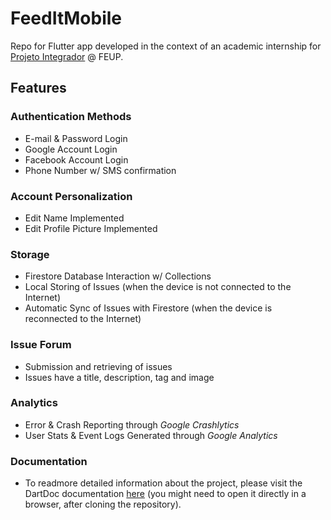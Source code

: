# FeedItMobile

Repo for Flutter app developed in the context of an academic internship for [Projeto Integrador](https://sigarra.up.pt/feup/pt/ucurr_geral.ficha_uc_view?pv_ocorrencia_id=520335) @ FEUP.

## Features

### Authentication Methods

- E-mail & Password Login
- Google Account Login
- Facebook Account Login
- Phone Number w/ SMS confirmation

### Account Personalization

- Edit Name Implemented
- Edit Profile Picture Implemented

### Storage

- Firestore Database Interaction w/ Collections
- Local Storing of Issues (when the device is not connected to the Internet)
- Automatic Sync of Issues with Firestore (when the device is reconnected to the Internet)

### Issue Forum

- Submission and retrieving of issues
- Issues have a title, description, tag and image

### Analytics

- Error & Crash Reporting through _Google Crashlytics_
- User Stats & Event Logs Generated through _Google Analytics_ 

### Documentation

 - To readmore detailed information about the project, please visit the DartDoc documentation [here](./doc/api/index.html) (you might need to open it directly in a browser, after cloning the repository). 
